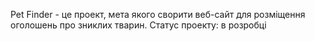 Pet Finder - це проект, мета якого сворити веб-сайт для розміщення оголошень про зниклих тварин.
Статус проекту: в розробці
